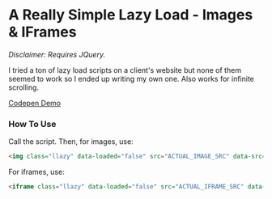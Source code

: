 # A Really Simple Lazy Load - Images &amp; IFrames

*Disclaimer: Requires JQuery.*

I tried a ton of lazy load scripts on a client's website but none of them seemed to work so I ended up writing my own one. Also works for infinite scrolling.

[Codepen Demo](https://codepen.io/leenalavanya/full/gjGWqg/)

### How To Use

Call the script. Then, for images, use:

```html
<img class="llazy" data-loaded="false" src="ACTUAL_IMAGE_SRC" data-src="PLACEHOLDER_IMAGE_SRC"/>
````

For iframes, use:

```html
<iframe class="llazy" data-loaded="false" src="ACTUAL_IFRAME_SRC" data-src="PLACEHOLDER_IMAGE_SRC"></iframe>
````

